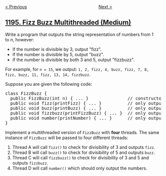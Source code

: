 <!--|This file generated by command(leetcode description); DO NOT EDIT.    |-->
<!--+----------------------------------------------------------------------+-->
<!--|@author    openset <openset.wang@gmail.com>                           |-->
<!--|@link      https://github.com/openset                                 |-->
<!--|@home      https://github.com/tonymontaro/leetcode-hints                        |-->
<!--+----------------------------------------------------------------------+-->

[< Previous](https://github.com/tonymontaro/leetcode-hints/tree/master/problems/tournament-winners "Tournament Winners")
　　　　　　　　　　　　　　　　
[Next >](https://github.com/tonymontaro/leetcode-hints/tree/master/problems/how-many-apples-can-you-put-into-the-basket "How Many Apples Can You Put into the Basket")

## [1195. Fizz Buzz Multithreaded (Medium)](https://leetcode.com/problems/fizz-buzz-multithreaded "交替打印字符串")

<p>Write a program that outputs the string representation of numbers from 1 to&nbsp;<i>n</i>, however:</p>

<ul>
	<li>If the number is divisible by 3, output &quot;fizz&quot;.</li>
	<li>If the number is divisible by 5, output&nbsp;&quot;buzz&quot;.</li>
	<li>If the number is divisible by both 3 and 5, output&nbsp;&quot;fizzbuzz&quot;.</li>
</ul>

<p>For example, for&nbsp;<code>n = 15</code>, we output:&nbsp;<code>1, 2, fizz, 4, buzz, fizz, 7, 8, fizz, buzz, 11, fizz, 13, 14, fizzbuzz</code>.</p>

<p>Suppose you are given the following code:</p>

<pre>
class FizzBuzz {
&nbsp; public FizzBuzz(int n) { ... }&nbsp;              // constructor
  public void fizz(printFizz) { ... }          // only output &quot;fizz&quot;
  public void buzz(printBuzz) { ... }          // only output &quot;buzz&quot;
  public void fizzbuzz(printFizzBuzz) { ... }  // only output &quot;fizzbuzz&quot;
  public void number(printNumber) { ... }      // only output the numbers
}</pre>

<p>Implement a multithreaded version of <code>FizzBuzz</code> with <strong>four</strong> threads. The same instance of <code>FizzBuzz</code> will be passed to four different threads:</p>

<ol>
	<li>Thread A will call&nbsp;<code>fizz()</code>&nbsp;to check for divisibility of 3 and outputs&nbsp;<code>fizz</code>.</li>
	<li>Thread B will call&nbsp;<code>buzz()</code>&nbsp;to check for divisibility of 5 and outputs&nbsp;<code>buzz</code>.</li>
	<li>Thread C will call <code>fizzbuzz()</code>&nbsp;to check for divisibility of 3 and 5 and outputs&nbsp;<code>fizzbuzz</code>.</li>
	<li>Thread D will call <code>number()</code> which should only output the numbers.</li>
</ol>
